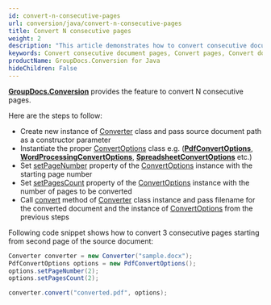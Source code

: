 ```yaml
---
id: convert-n-consecutive-pages
url: conversion/java/convert-n-consecutive-pages
title: Convert N consecutive pages
weight: 2
description: "This article demonstrates how to convert consecutive document pages using GroupDocs.Conversion for Java API."
keywords: Convert consecutive document pages, Convert pages, Convert document page
productName: GroupDocs.Conversion for Java
hideChildren: False
---
```

[**GroupDocs.Conversion**](https://products.groupdocs.com/conversion/java) provides the feature to convert N consecutive pages. 

Here are the steps to follow:

*   Create new instance of [Converter](https://reference.groupdocs.com/java/conversion/com.groupdocs.conversion/Converter) class and pass source document path as a constructor parameter
*   Instantiate the proper [ConvertOptions](https://reference.groupdocs.com/java/conversion/com.groupdocs.conversion.options.convert/ConvertOptions) class e.g. (**[PdfConvertOptions](https://reference.groupdocs.com/java/conversion/com.groupdocs.conversion.options.convert/PdfConvertOptions)**, **[WordProcessingConvertOptions](https://reference.groupdocs.com/java/conversion/com.groupdocs.conversion.options.convert/WordProcessingConvertOptions)**, **[SpreadsheetConvertOptions](https://reference.groupdocs.com/java/conversion/com.groupdocs.conversion.options.convert/SpreadsheetConvertOptions)** etc.)
*   Set [setPageNumber](https://reference.groupdocs.com/java/conversion/com.groupdocs.conversion.options.convert/ConvertOptions#setPageNumber(int)) property of the [ConvertOptions](https://reference.groupdocs.com/java/conversion/com.groupdocs.conversion.options.convert/ConvertOptions) instance with the starting page number
*   Set [setPagesCount](https://reference.groupdocs.com/java/conversion/com.groupdocs.conversion.options.convert/ConvertOptions#setPagesCount(int)) property of the [ConvertOptions](https://reference.groupdocs.com/java/conversion/com.groupdocs.conversion.options.convert/ConvertOptions) instance with the number of pages to be converted      
*   Call [convert](https://reference.groupdocs.com/java/conversion/com.groupdocs.conversion/Converter#convert(java.lang.String,%20com.groupdocs.conversion.options.convert.ConvertOptions)) method of [Converter](https://reference.groupdocs.com/java/conversion/com.groupdocs.conversion/Converter) class instance and pass filename for the converted document and the instance of [ConvertOptions](https://reference.groupdocs.com/java/conversion/com.groupdocs.conversion.options.convert/ConvertOptions) from the previous steps

Following code snippet shows how to convert 3 consecutive pages starting from second page of the source document:

```java
Converter converter = new Converter("sample.docx");
PdfConvertOptions options = new PdfConvertOptions();
options.setPageNumber(2);
options.setPagesCount(2);

converter.convert("converted.pdf", options);
```
